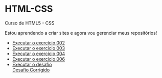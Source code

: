 # HTML-CSS
 Curso de HTML5 - CSS

Estou aprendendo a criar sites e agora vou gerenciar meus repositórios!
<ul>
<li>
<a href="https://alyssonmartins96.github.io/HTML-CSS/ex002/"> Executar o exercício 002</a> </li>
<li>
<a href="https://alyssonmartins96.github.io/HTML-CSS/ex003/"> Executar o exercício 003</a></li>
<li>
<a href="https://alyssonmartins96.github.io/HTML-CSS/ex004/"> Executar o exercício 004</a></li>
<li>
<a href="https://alyssonmartins96.github.io/HTML-CSS/ex006/"> Executar o exercício 006</a></li>
<li>
<a href="https://alyssonmartins96.github.io/HTML-CSS/desafio/"> Executar o desafio</a></li>
<a href="https://alyssonmartins96.github.io/HTML-CSS/desafio/correção/"> Desafio Corrigido</a></li>
</ul>
